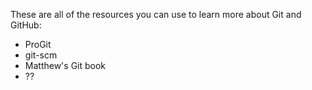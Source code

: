 These are all of the resources you can use to learn more about Git and GitHub:

- ProGit
- git-scm
- Matthew's Git book
- ??
